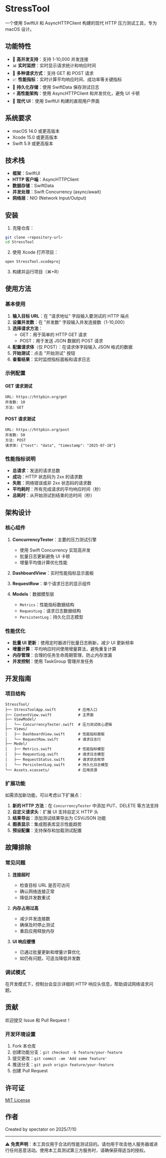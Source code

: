 # StressTool

一个使用 SwiftUI 和 AsyncHTTPClient 构建的现代 HTTP 压力测试工具，专为 macOS 设计。

## 功能特性

- 🚀 **高并发支持**：支持 1-10,000 并发连接
- 📊 **实时监控**：实时显示请求统计和响应时间
- 🎯 **多种请求方式**：支持 GET 和 POST 请求
- 📈 **性能指标**：实时计算平均响应时间、成功率等关键指标
- 💾 **持久化存储**：使用 SwiftData 保存测试日志
- ⚡ **高性能架构**：使用 AsyncHTTPClient 和并发优化，避免 UI 卡顿
- 🎨 **现代 UI**：使用 SwiftUI 构建的直观用户界面

## 系统要求

- macOS 14.0 或更高版本
- Xcode 15.0 或更高版本
- Swift 5.9 或更高版本

## 技术栈

- **框架**：SwiftUI
- **HTTP 客户端**：AsyncHTTPClient
- **数据存储**：SwiftData
- **并发处理**：Swift Concurrency (async/await)
- **网络层**：NIO (Network Input/Output)

## 安装

1. 克隆仓库：
```bash
git clone <repository-url>
cd StressTool
```

2. 使用 Xcode 打开项目：
```bash
open StressTool.xcodeproj
```

3. 构建并运行项目（⌘+R）

## 使用方法

### 基本使用

1. **输入目标 URL**：在 "请求地址" 字段输入要测试的 HTTP 端点
2. **设置并发数**：在 "并发数" 字段输入并发连接数（1-10,000）
3. **选择请求方法**：
   - GET：用于简单的 HTTP GET 请求
   - POST：用于发送 JSON 数据的 POST 请求
4. **配置请求体**（仅 POST）：在请求体字段输入 JSON 格式的数据
5. **开始测试**：点击 "开始测试" 按钮
6. **查看结果**：实时监控指标面板和请求日志

### 示例配置

#### GET 请求测试
```
URL: https://httpbin.org/get
并发数: 10
方法: GET
```

#### POST 请求测试
```
URL: https://httpbin.org/post
并发数: 50
方法: POST
请求体: {"test": "data", "timestamp": "2025-07-10"}
```

### 性能指标说明

- **总请求**：发送的请求总数
- **成功**：HTTP 状态码为 2xx 的请求数
- **失败**：网络错误或非 2xx 状态码的请求数
- **平均耗时**：所有完成请求的平均响应时间（秒）
- **总耗时**：从开始测试到结束的总时间（秒）

## 架构设计

### 核心组件

1. **ConcurrencyTester**：主要的压力测试引擎
   - 使用 Swift Concurrency 实现高并发
   - 批量日志更新避免 UI 卡顿
   - 增量平均值计算优化性能

2. **DashboardView**：实时性能指标显示面板
3. **RequestRow**：单个请求日志的显示组件
4. **Models**：数据模型层
   - `Metrics`：性能指标数据结构
   - `RequestLog`：请求日志数据结构
   - `PersistentLog`：持久化日志模型

### 性能优化

- **批量 UI 更新**：使用定时器进行批量日志刷新，减少 UI 更新频率
- **增量计算**：平均响应时间使用增量算法，避免重复计算
- **内存管理**：合理的任务生命周期管理，防止内存泄漏
- **并发控制**：使用 TaskGroup 管理并发任务

## 开发指南

### 项目结构

```
StressTool/
├── StressToolApp.swift          # 应用入口
├── ContentView.swift            # 主界面
├── ViewModel/
│   └── ConcurrencyTester.swift  # 压力测试核心逻辑
├── Views/
│   ├── DashboardView.swift      # 性能指标面板
│   └── RequestRow.swift         # 请求日志行
├── Model/
│   ├── Metrics.swift            # 性能指标模型
│   ├── RequestLog.swift         # 请求日志模型
│   ├── RequestStatus.swift      # 请求状态枚举
│   └── PersistentLog.swift      # 持久化日志模型
└── Assets.xcassets/             # 应用资源
```

### 扩展功能

如需添加新功能，可以考虑以下扩展点：

1. **新的 HTTP 方法**：在 `ConcurrencyTester` 中添加 PUT、DELETE 等方法支持
2. **自定义请求头**：扩展 UI 支持自定义 HTTP 头
3. **结果导出**：添加测试结果导出为 CSV/JSON 功能
4. **图表显示**：集成图表库显示性能趋势
5. **预设配置**：支持保存和加载测试配置

## 故障排除

### 常见问题

1. **连接超时**
   - 检查目标 URL 是否可访问
   - 确认网络连接正常
   - 降低并发数重试

2. **内存占用过高**
   - 减少并发连接数
   - 确保及时停止测试
   - 重启应用释放内存

3. **UI 响应缓慢**
   - 已通过批量更新和增量计算优化
   - 如仍有问题，可适当降低并发数

### 调试模式

在开发模式下，控制台会显示详细的 HTTP 响应头信息，帮助调试网络请求问题。

## 贡献

欢迎提交 Issue 和 Pull Request！

### 开发环境设置

1. Fork 本仓库
2. 创建功能分支：`git checkout -b feature/your-feature`
3. 提交更改：`git commit -am 'Add some feature'`
4. 推送分支：`git push origin feature/your-feature`
5. 创建 Pull Request

## 许可证

[MIT License](LICENSE)

## 作者

Created by spectator on 2025/7/10

---

⚠️ **免责声明**：本工具仅用于合法的性能测试目的。请勿用于攻击他人服务器或进行任何恶意活动。使用本工具测试第三方服务时，请确保获得适当的授权。
